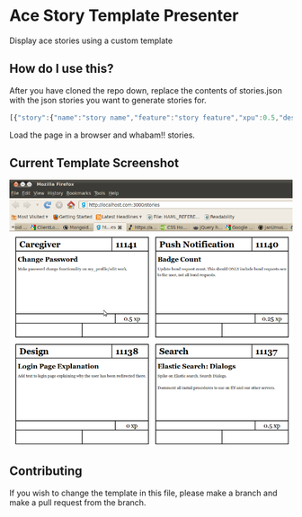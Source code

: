 Ace Story Template Presenter
============================

Display ace stories using a custom template

How do I use this?
------------------

After you have cloned the repo down, replace the contents of stories.json with the json stories you want to generate stories for.

```javascript
[{"story":{"name":"story name","feature":"story feature","xpu":0.5,"description":"Change the cert and the password on the cert to T1Dalph@\r\n\r\nYou will have an email with the cert.","identifier":11122}}] 
```

Load the page in a browser and whabam!! stories.

Current Template Screenshot
---------------------------

![Current Template Screenshot Image](https://github.com/asynchrony/ace-stories/raw/master/images/current_template_screenshot.png "Current Template Screenshot")

Contributing
------------

If you wish to change the template in this file, please make a branch and make a pull request from the branch.



